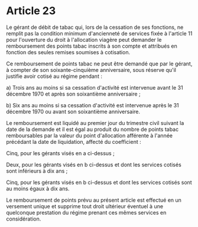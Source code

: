 # Article 23

Le gérant de débit de tabac qui, lors de la cessation de ses fonctions, ne remplit pas la condition minimum d'ancienneté de services fixée à l'article 11 pour l'ouverture du droit à l'allocation viagère peut demander le remboursement des points tabac inscrits à son compte et attribués en fonction des seules remises soumises à cotisation.

Ce remboursement de points tabac ne peut être demandé que par le gérant, à compter de son soixante-cinquième anniversaire, sous réserve qu'il justifie avoir cotisé au régime pendant :

a) Trois ans au moins si sa cessation d'activité est intervenue avant le 31 décembre 1970 et après son soixantième anniversaire ;

b) Six ans au moins si sa cessation d'activité est intervenue après le 31 décembre 1970 ou avant son soixantième anniversaire.

Le remboursement est liquidé au premier jour du trimestre civil suivant la date de la demande et il est égal au produit du nombre de points tabac remboursables par la valeur du point d'allocation afférente à l'année précédant la date de liquidation, affecté du coefficient :

Cinq, pour les gérants visés en a ci-dessus ;

Deux, pour les gérants visés en b ci-dessus et dont les services cotisés sont inférieurs à dix ans ;

Cinq, pour les gérants visés en b ci-dessus et dont les services cotisés sont au moins égaux à dix ans.

Le remboursement de points prévu au présent article est effectué en un versement unique et supprime tout droit ultérieur éventuel à une quelconque prestation du régime prenant ces mêmes services en considération.
